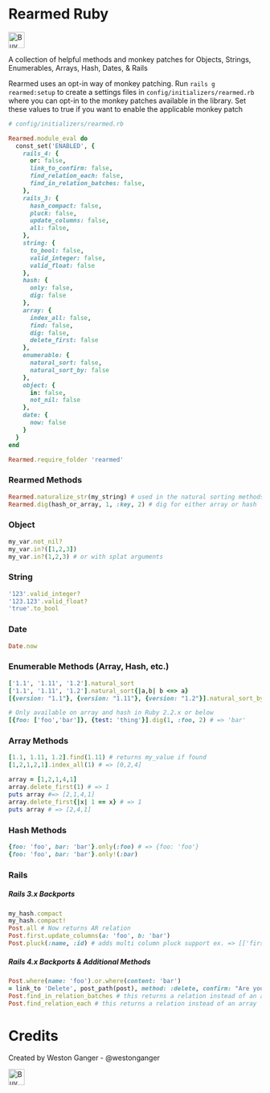 # Rearmed Ruby
<a href='https://ko-fi.com/A5071NK' target='_blank'><img height='32' style='border:0px;height:32px;' src='https://az743702.vo.msecnd.net/cdn/kofi1.png?v=a' border='0' alt='Buy Me a Coffee' /></a> 

A collection of helpful methods and monkey patches for Objects, Strings, Enumerables, Arrays, Hash, Dates, & Rails


Rearmed uses an opt-in way of monkey patching. Run `rails g rearmed:setup` to create a settings files in `config/initializers/rearmed.rb` where you can opt-in to the monkey patches available in the library. Set these values to true if you want to enable the applicable monkey patch

```ruby
# config/initializers/rearmed.rb

Rearmed.module_eval do
  const_set('ENABLED', {
    rails_4: {
      or: false,
      link_to_confirm: false,
      find_relation_each: false,
      find_in_relation_batches: false,
    },
    rails_3: {
      hash_compact: false,
      pluck: false,
      update_columns: false,
      all: false,
    },
    string: {
      to_bool: false,
      valid_integer: false,
      valid_float: false
    },
    hash: {
      only: false,
      dig: false
    },
    array: {
      index_all: false,
      find: false,
      dig: false,
      delete_first: false
    },
    enumerable: {
      natural_sort: false,
      natural_sort_by: false
    },
    object: {
      in: false,
      not_nil: false
    },
    date: {
      now: false
    }
  }
end

Rearmed.require_folder 'rearmed'
```

### Rearmed Methods
```ruby
Rearmed.naturalize_str(my_string) # used in the natural sorting methods
Rearmed.dig(hash_or_array, 1, :key, 2) # dig for either array or hash
```

### Object
```ruby
my_var.not_nil?
my_var.in?([1,2,3])
my_var.in?(1,2,3) # or with splat arguments
```

### String
```ruby
'123'.valid_integer?
'123.123'.valid_float?
'true'.to_bool
```

### Date
```ruby
Date.now
```

### Enumerable Methods (Array, Hash, etc.)
```ruby
['1.1', '1.11', '1.2'].natural_sort
['1.1', '1.11', '1.2'].natural_sort{|a,b| b <=> a}
[{version: "1.1"}, {version: "1.11"}, {version: "1.2"}].natural_sort_by{|x| x[:version]}

# Only available on array and hash in Ruby 2.2.x or below
[{foo: ['foo','bar']}, {test: 'thing'}].dig(1, :foo, 2) # => 'bar'
```

### Array Methods
```ruby
[1.1, 1.11, 1.2].find(1.11) # returns my_value if found
[1,2,1,2,1].index_all(1) # => [0,2,4]

array = [1,2,1,4,1]
array.delete_first(1) # => 1
puts array #=> [2,1,4,1]
array.delete_first{|x| 1 == x} # => 1
puts array # => [2,4,1]
```

### Hash Methods
```ruby
{foo: 'foo', bar: 'bar'}.only(:foo) # => {foo: 'foo'}
{foo: 'foo', bar: 'bar'}.only!(:bar)
```

### Rails

##### Rails 3.x Backports
```ruby
my_hash.compact
my_hash.compact!
Post.all # Now returns AR relation
Post.first.update_columns(a: 'foo', b: 'bar')
Post.pluck(:name, :id) # adds multi column pluck support ex. => [['first', 1], ['second', 2], ['third', 3]]
```


##### Rails 4.x Backports & Additional Methods
```ruby
Post.where(name: 'foo').or.where(content: 'bar')
= link_to 'Delete', post_path(post), method: :delete, confirm: "Are you sure you want to delete this post?" #returns rails 3 behaviour of allowing confirm attribute as well as data-confirm
Post.find_in_relation_batches # this returns a relation instead of an array
Post.find_relation_each # this returns a relation instead of an array
```

# Credits
Created by Weston Ganger - @westonganger

<a href='https://ko-fi.com/A5071NK' target='_blank'><img height='32' style='border:0px;height:32px;' src='https://az743702.vo.msecnd.net/cdn/kofi1.png?v=a' border='0' alt='Buy Me a Coffee' /></a> 
